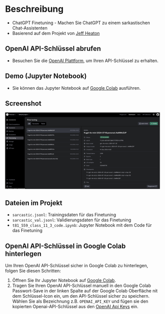# Beschreibung
- ChatGPT Finetuning - Machen Sie ChatGPT zu einem sarkastischen Chat-Assistenten
- Basierend auf dem Projekt von [Jeff Heaton](https://github.com/jeffheaton/app_generative_ai)

## OpenAI API-Schlüssel abrufen
- Besuchen Sie die [OpenAI Plattform](https://platform.openai.com/settings/organization/billing/overview), um Ihren API-Schlüssel zu erhalten.

## Demo (Jupyter Notebook)
- Sie können das Jupyter Notebook auf [Google Colab](https://colab.research.google.com/) ausführen.

## Screenshot
![ChatGPT Finetuning](finetune.png?raw=true "ChatGPT Finetuning")

## Dateien im Projekt
- `sarcastic.jsonl`: Trainingsdaten für das Finetuning
- `sarcastic_val.jsonl`: Validierungsdaten für das Finetuning
- `t81_559_class_11_3_code.ipynb`: Jupyter Notebook mit dem Code für das Finetuning

## OpenAI API-Schlüssel in Google Colab hinterlegen
Um Ihren OpenAI API-Schlüssel sicher in Google Colab zu hinterlegen, folgen Sie diesen Schritten:

1. Öffnen Sie Ihr Jupyter Notebook auf [Google Colab](https://colab.research.google.com/).
2. Tragen Sie Ihren OpenAI API-Schlüssel manuell in den Google Colab Passwort-Save in der linken Spalte auf der Google Colab Oberfläche nit dem Schlüssel-Icon ein, um den API-Schlüssel sicher zu speichern.
Wählen Sie als Bezeichnung z.B. `OPENAI_API_KEY` und fügen sie den kopierten Openai-API-Schlüssel aus den [OpenAI Api Keys](https://platform.openai.com/settings/organization/api-keys) ein.
